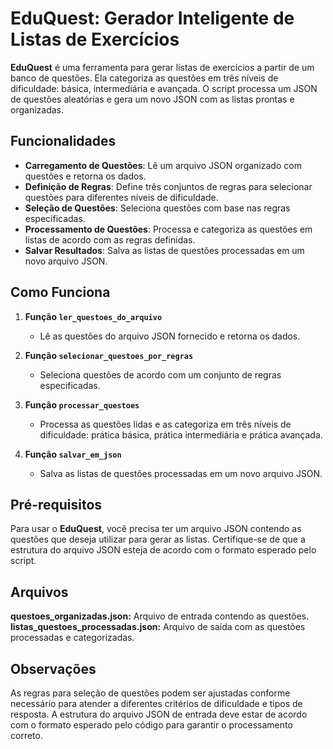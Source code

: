 # EduQuest: Gerador Inteligente de Listas de Exercícios

**EduQuest** é uma ferramenta para gerar listas de exercícios a partir de um banco de questões. Ela categoriza as questões em três níveis de dificuldade: básica, intermediária e avançada. O script processa um JSON de questões aleatórias e gera um novo JSON com as listas prontas e organizadas.

## Funcionalidades

- **Carregamento de Questões**: Lê um arquivo JSON organizado com questões e retorna os dados.
- **Definição de Regras**: Define três conjuntos de regras para selecionar questões para diferentes níveis de dificuldade.
- **Seleção de Questões**: Seleciona questões com base nas regras especificadas.
- **Processamento de Questões**: Processa e categoriza as questões em listas de acordo com as regras definidas.
- **Salvar Resultados**: Salva as listas de questões processadas em um novo arquivo JSON.

## Como Funciona

1. **Função `ler_questoes_do_arquivo`**
   - Lê as questões do arquivo JSON fornecido e retorna os dados.

2. **Função `selecionar_questoes_por_regras`**
   - Seleciona questões de acordo com um conjunto de regras especificadas.

3. **Função `processar_questoes`**
   - Processa as questões lidas e as categoriza em três níveis de dificuldade: prática básica, prática intermediária e prática avançada.

4. **Função `salvar_em_json`**
   - Salva as listas de questões processadas em um novo arquivo JSON.

## Pré-requisitos

Para usar o **EduQuest**, você precisa ter um arquivo JSON contendo as questões que deseja utilizar para gerar as listas. Certifique-se de que a estrutura do arquivo JSON esteja de acordo com o formato esperado pelo script.

## Arquivos

**questoes_organizadas.json:** Arquivo de entrada contendo as questões.
**listas_questoes_processadas.json:** Arquivo de saída com as questões processadas e categorizadas.

## Observações

As regras para seleção de questões podem ser ajustadas conforme necessário para atender a diferentes critérios de dificuldade e tipos de resposta.
A estrutura do arquivo JSON de entrada deve estar de acordo com o formato esperado pelo código para garantir o processamento correto.
